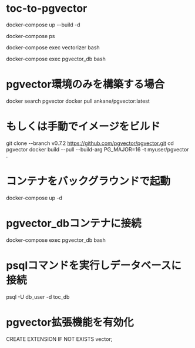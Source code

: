 # toc-to-pgvector

docker-compose up --build -d

docker-compose ps

docker-compose exec vectorizer bash

docker-compose exec pgvector_db bash


# pgvector環境のみを構築する場合
docker search pgvector
docker pull ankane/pgvector:latest

# もしくは手動でイメージをビルド
git clone --branch v0.7.2 https://github.com/pgvector/pgvector.git
cd pgvector
docker build --pull --build-arg PG_MAJOR=16 -t myuser/pgvector .


# コンテナをバックグラウンドで起動
docker-compose up -d

# pgvector_dbコンテナに接続
docker-compose exec pgvector_db bash

# psqlコマンドを実行しデータベースに接続
psql -U db_user -d toc_db

# pgvector拡張機能を有効化
CREATE EXTENSION IF NOT EXISTS vector;
